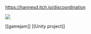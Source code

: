 https://hannesd.itch.io/discoordination

![](https://img.itch.zone/aW1hZ2UvNTc0NTEyLzMwMjI2ODEucG5n/347x500/okp%2BWh.png)

[[gamejam]]
[[Unity project]]
